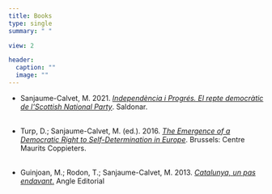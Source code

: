 ```yaml
---
title: Books
type: single
summary: " "

view: 2

header:
  caption: ""
  image: ""
---
```


* Sanjaume-Calvet, M. 2021. [*Independència i Progrés. El repte democràtic de l'Scottish National Party*](https://www.google.com/url?q=https%3A%2F%2Fwww.saldonar.com%2Fllibre%2Findependencia-i-progres&sa=D&sntz=1&usg=AFQjCNH0ct8Ra1EOwJefmP8wSeeyKgcBZw). Saldonar.<br/><br/>

* Turp, D.; Sanjaume-Calvet, M. (ed.). 2016. [*The Emergence of a Democratic Right to Self-Determination in Europe*](https://www.google.com/url?q=https%3A%2F%2Fideasforeurope.eu%2Factivity%2Fpublication%2Fthe-emergence-of-a-democratic-right-to-self-determination-in-europe%2F&sa=D&sntz=1&usg=AFQjCNHniqo8Xvr9h-ijS6q2hlO44XIq7Q). Brussels: Centre Maurits Coppieters.<br/><br/>

* Guinjoan, M.; Rodon, T.; Sanjaume-Calvet, M. 2013. [*Catalunya, un pas endavant*](https://www.google.com/url?q=https%3A%2F%2Fwww.angleeditorial.com%2Fcatalunya-un-pas-endavant-438&sa=D&sntz=1&usg=AFQjCNHb6hLD4-q4XsmSgS3kRTAyhIw4Pw)[.](https://www.google.com/url?q=https%3A%2F%2Fwww.angleeditorial.com%2Fcatalunya-un-pas-endavant-438&sa=D&sntz=1&usg=AFQjCNHb6hLD4-q4XsmSgS3kRTAyhIw4Pw) Angle Editorial<br/><br/>
